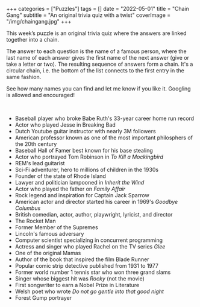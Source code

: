 +++
categories = ["Puzzles"]
tags = []
date = "2022-05-01"
title = "Chain Gang"
subtitle = "An original trivia quiz with a twist"
coverImage = "/img/chaingang.jpg"
+++

This week’s puzzle is an original trivia quiz where the answers are linked together into a chain.

<!--more-->

The answer to each question is the name of a famous person, where the last name of each answer gives the first name of the next answer (give or take a letter or two). The resulting sequence of answers form a chain. It's a circular chain, i.e. the bottom of the list connects to the first entry in the same fashion.

See how many names you can find and let me know if you like it. Googling is allowed and encouraged!

<br>

- Baseball player who broke Babe Ruth's 33-year career home run record
- Actor who played Jesse in Breaking Bad
- Dutch Youtube guitar instructor with nearly 3M followers
- American professor known as one of the most important philosphers of the 20th century
- Baseball Hall of Famer best known for his base stealing
- Actor who portrayed Tom Robinson in *To Kill a Mockingbird*
- REM's lead guitarist
- Sci-Fi adventurer, hero to millions of children in the 1930s
- Founder of the state of Rhode Island
- Lawyer and politician lampooned in *Inherit the Wind*
- Actor who played the father on *Family Affair*
- Rock legend and inspiration for Captain Jack Sparrow
- American actor and director started his career in 1969's *Goodbye Columbus*
- British comedian, actor, author, playwright, lyricist, and director
- The Rocket Man
- Former Member of the Supremes
- Lincoln's famous adversary
- Computer scientist specializing in concurrent programming
- Actress and singer who played Rachel on the TV series *Glee* 
- One of the original Mamas
- Author of the book that inspired the film Blade Runner
- Popular comic strip detective published from 1931 to 1977
- Former world number 1 tennis star who won three grand slams
- Singer whose biggest hit was *Rocky* (not the movie)
- First songwriter to earn a Nobel Prize in Literature
- Welsh poet who wrote *Do not go gentle into that good night*
- Forest Gump portrayer
